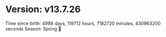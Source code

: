 # Version: v13.7.26
Time since birth: 4988 days, 119712 hours, 7182720 minutes, 430963200 seconds
Season: Spring 🌸
